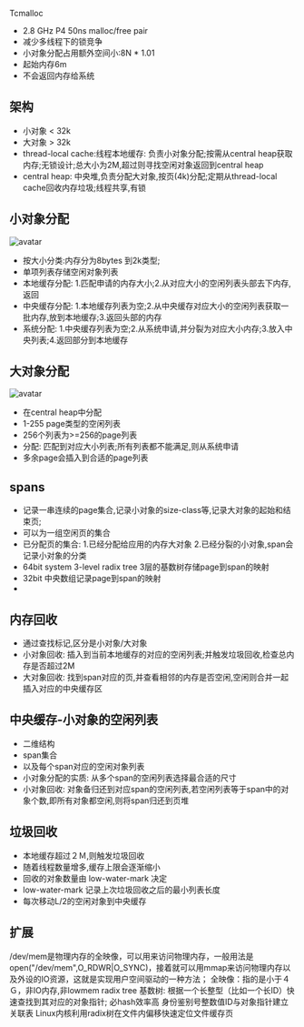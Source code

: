 Tcmalloc

- 2.8 GHz P4 50ns malloc/free pair
- 减少多线程下的锁竞争
- 小对象分配占用额外空间小:8N * 1.01 
- 起始内存6m
- 不会返回内存给系统


## 架构

- 小对象 < 32k
- 大对象 > 32k
- thread-local cache:线程本地缓存: 负责小对象分配;按需从central heap获取内存;无锁设计;总大小为2M,超过则寻找空闲对象返回到central heap
- central heap: 中央堆,负责分配大对象,按页(4k)分配;定期从thread-local cache回收内存垃圾;线程共享,有锁

## 小对象分配

![avatar](http://goog-perftools.sourceforge.net/doc/threadheap.gif)

- 按大小分类:内存分为8bytes 到2k类型;
- 单项列表存储空闲对象列表
- 本地缓存分配: 1.匹配申请的内存大小;2.从对应大小的空闲列表头部去下内存,返回
- 中央缓存分配: 1.本地缓存列表为空;2.从中央缓存对应大小的空闲列表获取一批内存,放到本地缓存;3.返回头部的内存
- 系统分配: 1.中央缓存列表为空;2.从系统申请,并分裂为对应大小内存;3.放入中央列表;4.返回部分到本地缓存

## 大对象分配

![avatar](http://goog-perftools.sourceforge.net/doc/pageheap.gif)
- 在central heap中分配
- 1-255 page类型的空闲列表
- 256个列表为>=256的page列表
- 分配: 匹配到对应大小列表;所有列表都不能满足,则从系统申请
- 多余page会插入到合适的page列表

## spans
- 记录一串连续的page集合,记录小对象的size-class等,记录大对象的起始和结束页;
- 可以为一组空闲页的集合
- 已分配页的集合: 1.已经分配给应用的内存大对象 2.已经分裂的小对象,span会记录小对象的分类
- 64bit system 3-level radix tree 3层的基数树存储page到span的映射
- 32bit 中央数组记录page到span的映射
- 
## 内存回收
- 通过查找标记,区分是小对象/大对象
- 小对象回收: 插入到当前本地缓存的对应的空闲列表;并触发垃圾回收,检查总内存是否超过2M
- 大对象回收: 找到span对应的页,并查看相邻的内存是否空闲,空闲则合并一起插入对应的中央缓存区

## 中央缓存-小对象的空闲列表
- 二维结构
- span集合
- 以及每个span对应的空闲对象列表
- 小对象分配的实质: 从多个span的空闲列表选择最合适的尺寸
- 小对象回收: 对象备归还到对应span的空闲列表,若空闲列表等于span中的对象个数,即所有对象都空闲,则将span归还到页堆

 ## 垃圾回收
 - 本地缓存超过２Ｍ,则触发垃圾回收
 - 随着线程数量增多,缓存上限会逐渐缩小
 - 回收的对象数量由 low-water-mark 决定
 - low-water-mark 记录上次垃圾回收之后的最小列表长度
 - 每次移动L/2的空闲对象到中央缓存

## 扩展

/dev/mem是物理内存的全映像，可以用来访问物理内存，一般用法是open("/dev/mem",O_RDWR|O_SYNC)，接着就可以用mmap来访问物理内存以及外设的IO资源，这就是实现用户空间驱动的一种方法；
全映像：指的是小于４Ｇ，非IO内存,非lowmem
radix tree 基数树: 根据一个长整型（比如一个长ID）快速查找到其对应的对象指针; 必hash效率高
 身份鉴别号整数值ID与对象指针建立关联表
 Linux内核利用radix树在文件内偏移快速定位文件缓存页


